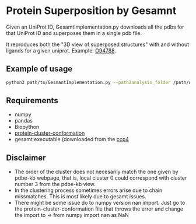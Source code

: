 # Protein Superposition by Gesamnt 
Given an UniProt ID, GesamtImplementation.py downloads all the pdbs for that UniProt ID and superposes them in a single pdb file. 

It reproduces both the "3D view of superposed structures" with and without ligands for a given uniprot. Example: [O94788](https://www.ebi.ac.uk/pdbe/pdbe-kb/proteins/O94788).

## Example of usage
```bash
python3 path/to/GesmantImplementation.py --path2analysis_folder /path/where/results/stored --path2pcc /path/to/localprotienclusterconformation_repository --uniprot_input O94788,034926
```

## Requirements 
- numpy
- pandas
- Biopython
- [protein-cluster-conformation](https://github.com/PDBeurope/protein-cluster-conformers)
- gesamt executable (downloaded from the [ccp4](https://www.ccp4.ac.uk/) 

## Disclaimer
- The order of the cluster does not necesarily match the one given by pdbe-kb webpage, that is, local cluster 0 could correspond with cluster number 3 from the pdbe-kb view.
- In the clustering process sometimes errors arise due to chain missmatches. This is most likely due to gesamt issues.
- There might be some issue do to numpy version nan import. Just go to the protein-cluster-conformation file that throws the error and change the import to -> from numpy import nan as NaN



